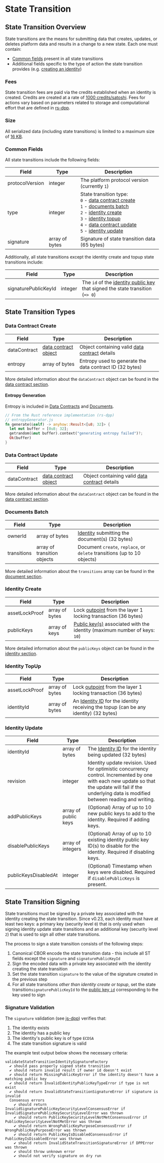 # State Transition

## State Transition Overview

 State transitions are the means for submitting data that creates, updates, or deletes platform data and results in a change to a new state. Each one must contain:

- [Common fields](#common-fields) present in all state transitions
- Additional fields specific to the type of action the state transition provides (e.g. [creating an identity](../protocol-ref/identity.md#identity-creation))

### Fees

State transition fees are paid via the credits established when an identity is created. Credits are created at a rate of [1000 credits/satoshi](https://github.com/dashpay/platform/blob/v0.24.5/packages/rs-dpp/src/identity/credits_converter.rs#L3). Fees for actions vary based on parameters related to storage and computational effort that are defined in [rs-dpp](https://github.com/dashpay/platform/blob/v0.24.5/packages/rs-dpp/src/state_transition/fee/constants.rs).

### Size

All serialized data (including state transitions) is limited to a maximum size of [16 KB](https://github.com/dashpay/platform/blob/v0.24.5/packages/rs-dpp/src/util/serializer.rs#L8).

### Common Fields

All state transitions include the following fields:

| Field           | Type           | Description                                                                                                                                                                                                                                                                                                                                                                                                                                                                           |
| --------------- | -------------- | ------------------------------------------------------------------------------------------------------------------------------------------------------------------------------------------------------------------------------------------------------------------------------------------------------------------------------------------------------------------------------------------------------------------------------------------------------------------------------------- |
| protocolVersion | integer        | The platform protocol version (currently `1`)                                                                                                                                                                                                                                                                                                                                                                                                                                         |
| type            | integer        | State transition type:<br>`0` - [data contract create](../protocol-ref/data-contract.md#data-contract-creation)<br>`1` - [documents batch](../protocol-ref/document.md#document-submission)<br>`2` - [identity create](../protocol-ref/identity.md#identity-creation)<br>`3` - [identity topup](identity.md#identity-topup)<br>`4` - [data contract update](data-contract.md#data-contract-update)<br>`5` - [identity update](identity.md#identity-update) |
| signature       | array of bytes | Signature of state transition data (65 bytes)                                                                                                                                                                                                                                                                                                                                                                                                                                         |

Additionally, all state transitions except the identity create and topup state transitions include:

| Field                | Type    | Description                                                                                                                               |
| -------------------- | ------- | ----------------------------------------------------------------------------------------------------------------------------------------- |
| signaturePublicKeyId | integer | The `id` of the [identity public key](../protocol-ref/identity.md#identity-publickeys) that signed the state transition (`=> 0`) |

## State Transition Types

### Data Contract Create

| Field        | Type                                                                                   | Description                                                                                |
| ------------ | -------------------------------------------------------------------------------------- | ------------------------------------------------------------------------------------------ |
| dataContract | [data contract object](../protocol-ref/data-contract.md#data-contract-object) | Object containing valid [data contract](../protocol-ref/data-contract.md) details |
| entropy      | array of bytes                                                                         | Entropy used to generate the data contract ID (32 bytes)                                   |

More detailed information about the `dataContract` object can be found in the [data contract section](../protocol-ref/data-contract.md).

#### Entropy Generation

Entropy is included in [Data Contracts](../protocol-ref/data-contract.md#data-contract-creation) and [Documents](../protocol-ref/document.md#document-create-transition).

```rust
// From the Rust reference implementation (rs-dpp)
// entropyGenerator.js
fn generate(&self) -> anyhow::Result<[u8; 32]> {
  let mut buffer = [0u8; 32];
  getrandom(&mut buffer).context("generating entropy failed")?;
  Ok(buffer)
}
```

### Data Contract Update

| Field        | Type                                                                                   | Description                                                                                |
| ------------ | -------------------------------------------------------------------------------------- | ------------------------------------------------------------------------------------------ |
| dataContract | [data contract object](../protocol-ref/data-contract.md#data-contract-object) | Object containing valid [data contract](../protocol-ref/data-contract.md) details |

More detailed information about the `dataContract` object can be found in the [data contract section](../protocol-ref/data-contract.md).

### Documents Batch

| Field       | Type                        | Description                                                                            |
| ----------- | --------------------------- | -------------------------------------------------------------------------------------- |
| ownerId     | array of bytes              | [Identity](../protocol-ref/identity.md) submitting the document(s) (32 bytes) |
| transitions | array of transition objects | Document `create`, `replace`, or `delete` transitions (up to 10 objects)               |

More detailed information about the `transitions` array can be found in the [document section](../protocol-ref/document.md).

### Identity Create

| Field          | Type           | Description                                                                                                                                          |
| -------------- | -------------- | ---------------------------------------------------------------------------------------------------------------------------------------------------- |
| assetLockProof | array of bytes | Lock [outpoint](https://docs.dash.org/projects/core/en/stable/docs/resources/glossary.html#outpoint) from the layer 1 locking transaction (36 bytes) |
| publicKeys     | array of keys  | [Public key(s)](../protocol-ref/identity.md#identity-publickeys) associated with the identity (maximum number of keys: `10`)                |

More detailed information about the `publicKeys` object can be found in the [identity section](../protocol-ref/identity.md).

### Identity TopUp

| Field          | Type           | Description                                                                                                                                          |
| -------------- | -------------- | ---------------------------------------------------------------------------------------------------------------------------------------------------- |
| assetLockProof | array of bytes | Lock [outpoint](https://docs.dash.org/projects/core/en/stable/docs/resources/glossary.html#outpoint) from the layer 1 locking transaction (36 bytes) |
| identityId     | array of bytes | An [Identity ID](../protocol-ref/identity.md#identity-id) for the identity receiving the topup (can be any identity) (32 bytes)             |

### Identity Update

| Field                | Type                 | Description                                                                                                                                                                                             |
| -------------------- | -------------------- | ------------------------------------------------------------------------------------------------------------------------------------------------------------------------------------------------------- |
| identityId           | array of bytes       | The [Identity ID](../protocol-ref/identity.md#identity-id) for the identity being updated (32 bytes)                                                                                           |
| revision             | integer              | Identity update revision. Used for optimistic concurrency control. Incremented by one with each new update so that the update will fail if the underlying data is modified between reading and writing. |
| addPublicKeys        | array of public keys | (Optional) Array of up to 10 new public keys to add to the identity. Required if adding keys.                                                                                                           |
| disablePublicKeys    | array of integers    | (Optional) Array of up to 10 existing identity public key ID(s) to disable for the identity. Required if disabling keys.                                                                                |
| publicKeysDisabledAt | integer              | (Optional) Timestamp when keys were disabled. Required if `disablePublicKeys` is present.                                                                                                               |

## State Transition Signing

State transitions must be signed by a private key associated with the identity creating the state transition. Since v0.23, each identity must have at least two keys: a primary key (security level `0`) that is only used when signing identity update state transitions and an additional key (security level `2`) that is used to sign all other state transitions.

The process to sign a state transition consists of the following steps:

1. Canonical CBOR encode the state transition data - this include all ST fields except the `signature` and `signaturePublicKeyId`
2. Sign the encoded data with a private key associated with the identity creating the state transition
3. Set the state transition `signature` to the value of the signature created in the previous step
4. For all state transitions _other than identity create or topup_, set the state transition`signaturePublicKeyId` to the [public key `id`](../protocol-ref/identity.md#public-key-id) corresponding to the key used to sign

### Signature Validation

The `signature` validation (see [js-dpp](https://github.com/dashpay/platform/blob/v0.24.5/packages/js-dpp/test/unit/stateTransition/validation/validateStateTransitionIdentitySignatureFactory.spec.js)) verifies that:

1. The identity exists
2. The identity has a public key
3. The identity's public key is of type `ECDSA`
4. The state transition signature is valid

The example test output below shows the necessary criteria:

```text
validateStateTransitionIdentitySignatureFactory
  ✔ should pass properly signed state transition
  ✔ should return invalid result if owner id doesn't exist
  ✔ should return MissingPublicKeyError if the identity doesn't have a matching public key
  ✔ should return InvalidIdentityPublicKeyTypeError if type is not exist
  ✔ should return InvalidStateTransitionSignatureError if signature is invalid
  Consensus errors
    ✔ should return InvalidSignaturePublicKeySecurityLevelConsensusError if InvalidSignaturePublicKeySecurityLevelError was thrown
    ✔ should return PublicKeySecurityLevelNotMetConsensusError if PublicKeySecurityLevelNotMetError was thrown
    ✔ should return WrongPublicKeyPurposeConsensusError if WrongPublicKeyPurposeError was thrown
    ✔ should return PublicKeyIsDisabledConsensusError if PublicKeyIsDisabledError was thrown
    ✔ should return InvalidStateTransitionSignatureError if DPPError was thrown
    ✔ should throw unknown error
    ✔ should not verify signature on dry run
```